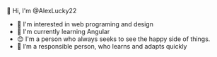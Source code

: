 👋 Hi, I'm @AlexLucky22 
- 👀 I'm interested in web programing and design 
- 🌱 I'm currently learning Angular
- 😊 I'm a person who always seeks to see the happy side of things.
- 💞️ I’m a responsible person, who learns and adapts quickly
